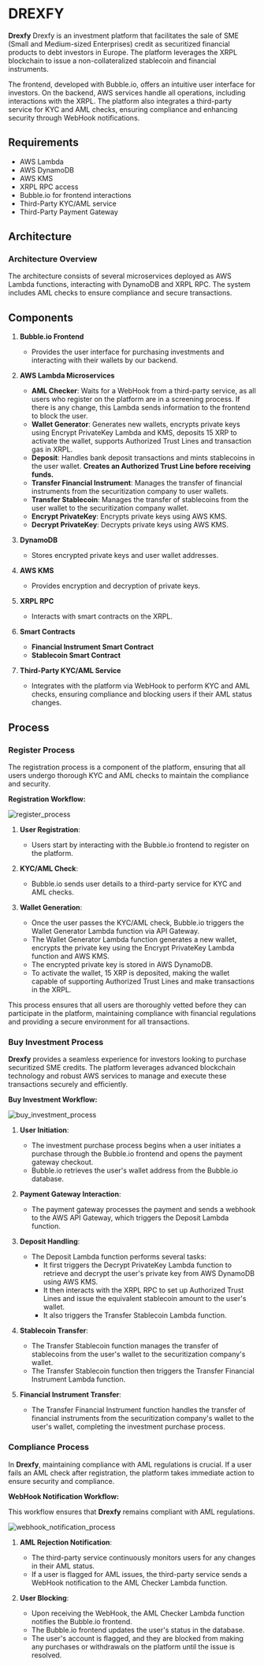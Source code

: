 # DREXFY

**Drexfy** Drexfy is an investment platform that facilitates the sale of SME (Small and Medium-sized Enterprises) credit as securitized financial products to debt investors in Europe. The platform leverages the XRPL blockchain to issue a non-collateralized stablecoin and financial instruments.

The frontend, developed with Bubble.io, offers an intuitive user interface for investors. On the backend, AWS services handle all operations, including interactions with the XRPL. The platform also integrates a third-party service for KYC and AML checks, ensuring compliance and enhancing security through WebHook notifications.

## Requirements

- AWS Lambda
- AWS DynamoDB
- AWS KMS
- XRPL RPC access
- Bubble.io for frontend interactions
- Third-Party KYC/AML service
- Third-Party Payment Gateway

## Architecture

### Architecture Overview

The architecture consists of several microservices deployed as AWS Lambda functions, interacting with DynamoDB and XRPL RPC. The system includes AML checks to ensure compliance and secure transactions.


## Components
   
1. **Bubble.io Frontend**
   - Provides the user interface for purchasing investments and interacting with their wallets by our backend.

2. **AWS Lambda Microservices**
   - **AML Checker**: Waits for a WebHook from a third-party service, as all users who register on the platform are in a screening process. If there is any change, this Lambda sends information to the frontend to block the user.
   - **Wallet Generator**: Generates new wallets, encrypts private keys using Encrypt PrivateKey Lambda and KMS, deposits 15 XRP to activate the wallet, supports Authorized Trust Lines and transaction gas in XRPL.
   - **Deposit**: Handles bank deposit transactions and mints stablecoins in the user wallet. **Creates an Authorized Trust Line before receiving funds.**
   - **Transfer Financial Instrument**: Manages the transfer of financial instruments from the securitization company to user wallets.
   - **Transfer Stablecoin**: Manages the transfer of stablecoins from the user wallet to the securitization company wallet.
   - **Encrypt PrivateKey**: Encrypts private keys using AWS KMS.
   - **Decrypt PrivateKey**: Decrypts private keys using AWS KMS.

3. **DynamoDB**
   - Stores encrypted private keys and user wallet addresses.

4. **AWS KMS**
   - Provides encryption and decryption of private keys.

5. **XRPL RPC**
   - Interacts with smart contracts on the XRPL.

6. **Smart Contracts**
   - **Financial Instrument Smart Contract**
   - **Stablecoin Smart Contract**

7. **Third-Party KYC/AML Service**
   - Integrates with the platform via WebHook to perform KYC and AML checks, ensuring compliance and blocking users if their AML status changes.

## Process



### Register Process

The registration process is a component of the platform, ensuring that all users undergo thorough KYC and AML checks to maintain the compliance and security.

**Registration Workflow:**

![register_process](https://github.com/hcaumo/Ripple/assets/65081463/3996b464-5764-43ea-b062-dbc903403574)


1. **User Registration**:
   - Users start by interacting with the Bubble.io frontend to register on the platform.
   
2. **KYC/AML Check**:
   - Bubble.io sends user details to a third-party service for KYC and AML checks.
   
3. **Wallet Generation**:
   - Once the user passes the KYC/AML check, Bubble.io triggers the Wallet Generator Lambda function via API Gateway.
   - The Wallet Generator Lambda function generates a new wallet, encrypts the private key using the Encrypt PrivateKey Lambda function and AWS KMS.
   - The encrypted private key is stored in AWS DynamoDB.
   - To activate the wallet, 15 XRP is deposited, making the wallet capable of supporting Authorized Trust Lines and make transactions in the XRPL.

This process ensures that all users are thoroughly vetted before they can participate in the platform, maintaining compliance with financial regulations and providing a secure environment for all transactions.

### Buy Investment Process

**Drexfy** provides a seamless experience for investors looking to purchase securitized SME credits. The platform leverages advanced blockchain technology and robust AWS services to manage and execute these transactions securely and efficiently.



**Buy Investment Workflow:**

![buy_investment_process](https://github.com/hcaumo/Ripple/assets/65081463/ff567e70-46c4-4f44-b675-cc0d25d0624e)

1. **User Initiation**:
    - The investment purchase process begins when a user initiates a purchase through the Bubble.io frontend and opens the payment gateway checkout.
    - Bubble.io retrieves the user's wallet address from the Bubble.io database.

2. **Payment Gateway Interaction**:
    - The payment gateway processes the payment and sends a webhook to the AWS API Gateway, which triggers the Deposit Lambda function.

3. **Deposit Handling**:
    - The Deposit Lambda function performs several tasks:
        - It first triggers the Decrypt PrivateKey Lambda function to retrieve and decrypt the user's private key from AWS DynamoDB using AWS KMS.
        - It then interacts with the XRPL RPC to set up Authorized Trust Lines and issue the equivalent stablecoin amount to the user's wallet.
        - It also triggers the Transfer Stablecoin Lambda function.

4. **Stablecoin Transfer**:
    - The Transfer Stablecoin function manages the transfer of stablecoins from the user's wallet to the securitization company's wallet.
    - The Transfer Stablecoin function then triggers the Transfer Financial Instrument Lambda function.

5. **Financial Instrument Transfer**:
    - The Transfer Financial Instrument function handles the transfer of financial instruments from the securitization company's wallet to the user's wallet, completing the investment purchase process.



### Compliance Process

In **Drexfy**, maintaining compliance with AML regulations is crucial. If a user fails an AML check after registration, the platform takes immediate action to ensure security and compliance.

**WebHook Notification Workflow:**

This workflow ensures that **Drexfy** remains compliant with AML regulations.

![webhook_notification_process](https://github.com/hcaumo/Ripple/assets/65081463/f15870fb-5f9a-4ecf-9b2b-47904e7cd2f9)

1. **AML Rejection Notification**:
   - The third-party service continuously monitors users for any changes in their AML status.
   - If a user is flagged for AML issues, the third-party service sends a WebHook notification to the AML Checker Lambda function.

2. **User Blocking**:
   - Upon receiving the WebHook, the AML Checker Lambda function notifies the Bubble.io frontend.
   - The Bubble.io frontend updates the user's status in the database.
   - The user's account is flagged, and they are blocked from making any purchases or withdrawals on the platform until the issue is resolved.






